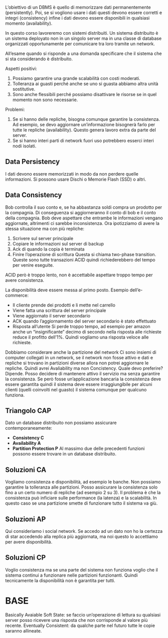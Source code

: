 L’obiettivo di un DBMS è quello di memorizzare dati permanentemente (persistently). Poi, se si vogliono usare i dati questi devono essere corretti e integri (consistency) infine i dati devono essere disponibili in qualsiasi momento (availability).

In questo corso lavoreremo con sistemi distribuiti. Un sistema distribuito è un sistema deployato non in un singolo server ma in una classe di database organizzati opportunamente per comunicare tra loro tramite un network.

All’esame quando si risponde a una domanda specificare che il sistema che si sta considerando è distribuito. 

Aspetti positivi:
1. Possiamo garantire una grande scalabilità con costi moderati.
2. Tolleranza ai guasti perché anche se uno si guasta abbiamo altra unità sostitutive. 
3. Sono anche flessibili perché possiamo disattivare le risorse se in quel momento non sono necessarie. 

Problemi:
1. Se si hanno delle repliche, bisogna comunque garantire la consistenza. Ad esempio, se devo aggiornare un’informazione bisognerà farlo per tutte le repliche (availability). Questo genera lavoro extra da parte del server. 
2. Se si hanno interi parti di network fuori uso potrebbero esserci interi nodi isolati. 

## Data Persistency

I dati devono essere memorizzati in modo da non perdere quelle informazioni. Si possono usare Dischi o Memorie Flash (SSD) o altri.

## Data Consistency

Bob controlla il suo conto e, se ha abbastanza soldi compra un prodotto per la compagnia. Di conseguenza si aggiorneranno il conto di bob e il conto della compagnia. 
Bob deve aspettare che entrambe le informazioni vengano aggiornate, altrimenti ci sarebbe inconsistenza. 
Ora ipotizziamo di avere la stessa situazione ma con più repliche:
1. Scrivere sul server principale
2. Copiare le informazioni sul server di backup 
3. Ack di quando la copia è terminata
4. Finire l’operazione di scrittura
Questa si chiama two-phase transition. Queste sono tutte transazioni ACID quindi richiederebbero del tempo per venire eseguite. 

ACID però è troppo lento, non è accettabile aspettare troppo tempo per avere consistenza.

La disponibilità deve essere messa al primo posto. Esempio dell’e-commerce: 
- Il cliente prende dei prodotti e li mette nel carrello 
- Viene fatta una scrittura del server principale
- Viene aggiornato il server secondario
- ACK quando l’aggiornamento del server secondario è stato effettuato
- Risposta all’utente
Si perde troppo tempo, ad esempio per amazon anche un “insignificante” decimo di secondo nella risposta alle richieste reduce il profitto dell’1%. Quindi vogliamo una risposta veloce alle richieste. 

Dobbiamo considerare anche la partizione del network
Ci sono insiemi di computer collegati in un network, se il network non fosse attivo e dati e repliche si trovano in partizioni diverse allora non potrei aggiornare le repliche. Quindi avrei Avaliability ma non Concistency.
Quale devo preferire? Dipende. Posso decidere di mantenere attivo il servizio ma senza garantire la consistenza. 
Se però fosse un’applicazione bancaria la consistenza deve essere garantita quindi il sistema deve essere irraggiungibile per alcuni clienti (quelli coinvolti nel guasto) il sistema comunque per qualcuno funziona.

## Triangolo CAP

Dato un database distribuito non possiamo assicurare contemporaneamente:
- **Consistency C**
- **Availability A**
- **Partition Protection P**
Al massimo due delle precedenti funzioni possono essere trovare in un database distribuito. 

## Soluzioni CA

Vogliamo consistenza e disponibilità, ad esempio le banche.
Non possiamo garantire la tolleranza alle partizioni. 
Posso assicurare la consistenza solo fino a un certo numero di repliche (ad esempio 2 su 3).
Il problema è che la consistenza può inficiare sulle performance (la latenza) e la scalabilità.
In questo caso se una partizione smette di funzionare tutto il sistema va giù.

## Soluzioni AP

Qui consideriamo i social network. Se accedo ad un dato non ho la certezza di star accedendo alla replica più aggiornata, ma noi questo lo accettiamo per avere disponibilità.


## Soluzioni CP

Voglio consistenza ma se una parte del sistema non funziona voglio che il sistema continui a funzionare nelle partizioni funzionanti. Quindi tecnicamente la disponibilità non è garantita per tutti.

# BASE

Basically Avaiable
Soft State: se faccio un’operazione di lettura su qualsiasi server posso ricevere una risposta che non corrisponde al valore più recente. 
Eventually Consistent: da qualche parte nel futuro tutte le copie saranno allineate. 

